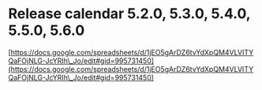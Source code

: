 # Release calendar 5.2.0, 5.3.0, 5.4.0, 5.5.0, 5.6.0

[https://docs.google.com/spreadsheets/d/1jEO5gArDZ6tvYdXpQM4VLVITYQaFOjNLG-JcYRIh\_Jo/edit#gid=995731450](https://docs.google.com/spreadsheets/d/1jEO5gArDZ6tvYdXpQM4VLVITYQaFOjNLG-JcYRIh\_Jo/edit#gid=995731450)

